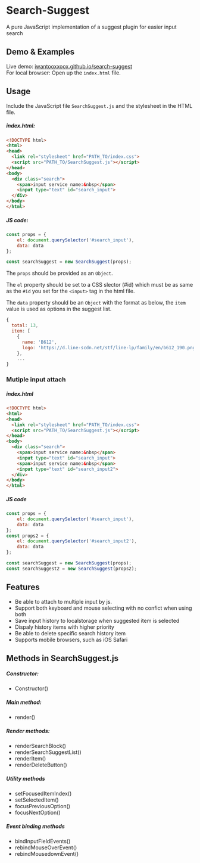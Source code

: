 Search-Suggest
==============

A pure JavaScript implementation of a suggest plugin for easier
input search

## Demo & Examples
Live demo: [iwantooxxoox.github.io/search-suggest](https://iwantooxxoox.github.io/search-suggest/)  
For local browser: Open up the `index.html` file.  

## Usage
Include the JavaScript file `SearchSuggest.js` and the stylesheet in the HTML file.

##### index.html:
```html
<!DOCTYPE html>
<html>
<head>
  <link rel="stylesheet" href="PATH_TO/index.css">
  <script src="PATH_TO/SearchSuggest.js"></script>
</head>
<body>
  <div class="search">
    <span>input service name:&nbsp</span>
    <input type="text" id="search_input">
  </div>
</body>
</html>
```

##### JS code:
```javascript
const props = {
    el: document.querySelector('#search_input'),
    data: data
};

const searchSuggest = new SearchSuggest(props);

```

The `props` should be provided as an `Object`.  

The `el` property should be set to a CSS slector (#id) which must be as same as the `#id` you set for the `<input>` tag in the html file.  

The `data` property should be an `Object` with the format as below, the `item` value is used as options in the suggest list.  

```javascript
{
  total: 13,
  item: [
    {
      name: 'B612',
      logo: 'https://d.line-scdn.net/stf/line-lp/family/en/b612_190.png'
    },
    ...
}
```
### Mutiple input attach
##### index.html
```html
<!DOCTYPE html>
<html>
<head>
  <link rel="stylesheet" href="PATH_TO/index.css">
  <script src="PATH_TO/SearchSuggest.js"></script>
</head>
<body>
  <div class="search">
    <span>input service name:&nbsp</span>
    <input type="text" id="search_input">
    <span>input service name:&nbsp</span>
    <input type="text" id="search_input2">
  </div>
</body>
</html>
```

##### JS code
```javascript
const props = {
    el: document.querySelector('#search_input'),
    data: data
};
const props2 = {
    el: document.querySelector('#search_input2'),
    data: data
};

const searchSuggest = new SearchSuggest(props);
const searchSuggest2 = new SearchSuggest(props2);
```

## Features
- Be able to attach to multiple input by js.
- Support both keyboard and mouse selecting with no confict when using both
- Save input history to localstorage when suggested item is selected
- Dispaly history items with higher priority
-  Be able to delete specific search history item
- Supports mobile browsers, such as iOS Safari

## Methods in SearchSuggest.js
##### Constructor:
- Constructor()
##### Main method:
- render()
##### Render methods:
- renderSearchBlock()
- renderSearchSuggestList()
- renderItem()
- renderDeleteButton()
##### Utility methods
- setFocusedItemIndex()
- setSelectedItem()
- focusPreviousOption()
- focusNextOption()
##### Event binding methods
- bindInputFieldEvents()
- rebindMouseOverEvent()
- rebindMousedownEvent()







